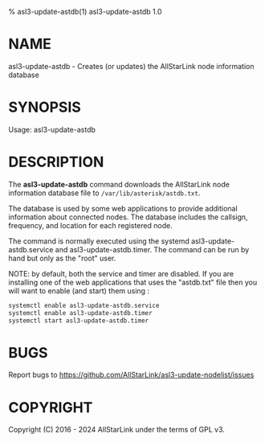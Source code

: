 % asl3-update-astdb(1) asl3-update-astdb 1.0

# NAME
asl3-update-astdb - Creates (or updates) the AllStarLink node information database 

# SYNOPSIS
Usage: asl3-update-astdb 

# DESCRIPTION
The **asl3-update-astdb** command downloads the AllStarLink node information database file to `/var/lib/asterisk/astdb.txt`.

The database is used by some web applications to provide additional information about connected nodes.
The database includes the callsign, frequency, and location for each registered node.

The command is normally executed using the systemd asl3-update-astdb.service and asl3-update-astdb.timer.
The command can be run by hand but only as the "root" user.

NOTE: by default, both the service and timer are disabled.  If you are installing one of the web applications that uses the "astdb.txt" file then you will want to enable (and start) them using :

```bash
systemctl enable asl3-update-astdb.service
systemctl enable asl3-update-astdb.timer
systemctl start asl3-update-astdb.timer
```

# BUGS
Report bugs to https://github.com/AllStarLink/asl3-update-nodelist/issues

# COPYRIGHT
Copyright (C) 2016 - 2024 AllStarLink under the terms of GPL v3.
